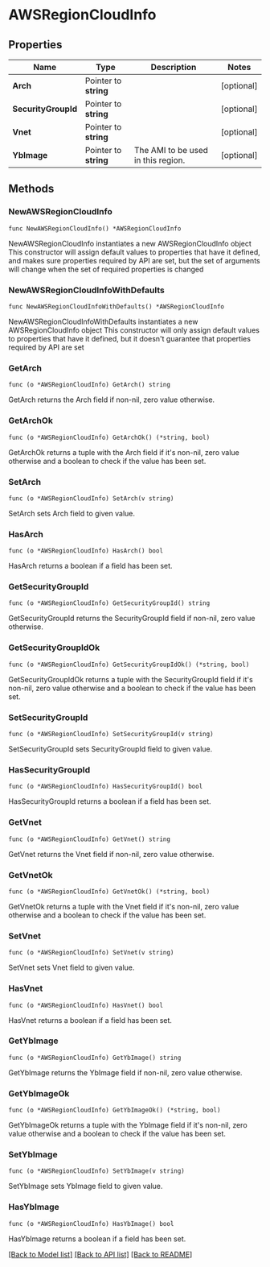 # AWSRegionCloudInfo

## Properties

Name | Type | Description | Notes
------------ | ------------- | ------------- | -------------
**Arch** | Pointer to **string** |  | [optional] 
**SecurityGroupId** | Pointer to **string** |  | [optional] 
**Vnet** | Pointer to **string** |  | [optional] 
**YbImage** | Pointer to **string** | The AMI to be used in this region. | [optional] 

## Methods

### NewAWSRegionCloudInfo

`func NewAWSRegionCloudInfo() *AWSRegionCloudInfo`

NewAWSRegionCloudInfo instantiates a new AWSRegionCloudInfo object
This constructor will assign default values to properties that have it defined,
and makes sure properties required by API are set, but the set of arguments
will change when the set of required properties is changed

### NewAWSRegionCloudInfoWithDefaults

`func NewAWSRegionCloudInfoWithDefaults() *AWSRegionCloudInfo`

NewAWSRegionCloudInfoWithDefaults instantiates a new AWSRegionCloudInfo object
This constructor will only assign default values to properties that have it defined,
but it doesn't guarantee that properties required by API are set

### GetArch

`func (o *AWSRegionCloudInfo) GetArch() string`

GetArch returns the Arch field if non-nil, zero value otherwise.

### GetArchOk

`func (o *AWSRegionCloudInfo) GetArchOk() (*string, bool)`

GetArchOk returns a tuple with the Arch field if it's non-nil, zero value otherwise
and a boolean to check if the value has been set.

### SetArch

`func (o *AWSRegionCloudInfo) SetArch(v string)`

SetArch sets Arch field to given value.

### HasArch

`func (o *AWSRegionCloudInfo) HasArch() bool`

HasArch returns a boolean if a field has been set.

### GetSecurityGroupId

`func (o *AWSRegionCloudInfo) GetSecurityGroupId() string`

GetSecurityGroupId returns the SecurityGroupId field if non-nil, zero value otherwise.

### GetSecurityGroupIdOk

`func (o *AWSRegionCloudInfo) GetSecurityGroupIdOk() (*string, bool)`

GetSecurityGroupIdOk returns a tuple with the SecurityGroupId field if it's non-nil, zero value otherwise
and a boolean to check if the value has been set.

### SetSecurityGroupId

`func (o *AWSRegionCloudInfo) SetSecurityGroupId(v string)`

SetSecurityGroupId sets SecurityGroupId field to given value.

### HasSecurityGroupId

`func (o *AWSRegionCloudInfo) HasSecurityGroupId() bool`

HasSecurityGroupId returns a boolean if a field has been set.

### GetVnet

`func (o *AWSRegionCloudInfo) GetVnet() string`

GetVnet returns the Vnet field if non-nil, zero value otherwise.

### GetVnetOk

`func (o *AWSRegionCloudInfo) GetVnetOk() (*string, bool)`

GetVnetOk returns a tuple with the Vnet field if it's non-nil, zero value otherwise
and a boolean to check if the value has been set.

### SetVnet

`func (o *AWSRegionCloudInfo) SetVnet(v string)`

SetVnet sets Vnet field to given value.

### HasVnet

`func (o *AWSRegionCloudInfo) HasVnet() bool`

HasVnet returns a boolean if a field has been set.

### GetYbImage

`func (o *AWSRegionCloudInfo) GetYbImage() string`

GetYbImage returns the YbImage field if non-nil, zero value otherwise.

### GetYbImageOk

`func (o *AWSRegionCloudInfo) GetYbImageOk() (*string, bool)`

GetYbImageOk returns a tuple with the YbImage field if it's non-nil, zero value otherwise
and a boolean to check if the value has been set.

### SetYbImage

`func (o *AWSRegionCloudInfo) SetYbImage(v string)`

SetYbImage sets YbImage field to given value.

### HasYbImage

`func (o *AWSRegionCloudInfo) HasYbImage() bool`

HasYbImage returns a boolean if a field has been set.


[[Back to Model list]](../README.md#documentation-for-models) [[Back to API list]](../README.md#documentation-for-api-endpoints) [[Back to README]](../README.md)


